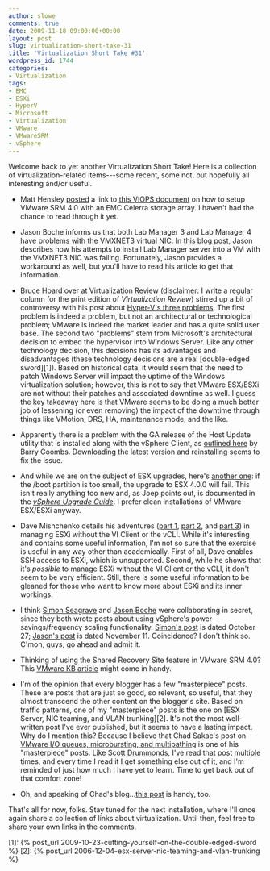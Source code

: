 ```yaml
---
author: slowe
comments: true
date: 2009-11-18 09:00:00+00:00
layout: post
slug: virtualization-short-take-31
title: 'Virtualization Short Take #31'
wordpress_id: 1744
categories:
- Virtualization
tags:
- EMC
- ESXi
- HyperV
- Microsoft
- Virtualization
- VMware
- VMwareSRM
- vSphere
---
```


Welcome back to yet another Virtualization Short Take! Here is a collection of virtualization-related items---some recent, some not, but hopefully all interesting and/or useful.

* Matt Hensley [posted](http://matthensley.wordpress.com/2009/10/11/srm-4-0-and-emc-celerra-how-to-guide/) a link to [this VIOPS document](http://viops.vmware.com/home/servlet/JiveServlet/download/1602-1-8390/EMC%20Celerra%20NFS%20CLI%20%26%20SRM%204.0%20Setup%20Guide.pdf) on how to setup VMware SRM 4.0 with an EMC Celerra storage array. I haven't had the chance to read through it yet.

* Jason Boche informs us that both Lab Manager 3 and Lab Manager 4 have problems with the VMXNET3 virtual NIC. In [this blog post](http://www.boche.net/blog/index.php/2009/11/07/lab-manager-4-installation-fails-with-vsphere-vmxnet-3-nic/), Jason describes how his attempts to install Lab Manager server into a VM with the VMXNET3 NIC was failing. Fortunately, Jason provides a workaround as well, but you'll have to read his article to get that information.

* Bruce Hoard over at Virtualization Review (disclaimer: I write a regular column for the print edition of _Virtualization Review_) stirred up a bit of controversy with his post about [Hyper-V's three problems](http://virtualizationreview.com/blogs/the-hoard-facts/2009/11/hyper-v-problem.aspx). The first problem is indeed a problem, but not an architectural or technological problem; VMware is indeed the market leader and has a quite solid user base. The second two "problems" stem from Microsoft's architectural decision to embed the hypervisor into Windows Server. Like any other technology decision, this decisions has its advantages and disadvantages (these technology decisions are a real [double-edged sword][1]). Based on historical data, it would seem that the need to patch Windows Server will impact the uptime of the Windows virtualization solution; however, this is not to say that VMware ESX/ESXi are not without their patches and associated downtime as well. I guess the key takeaway here is that VMware seems to be doing a much better job of lessening (or even removing) the impact of the downtime through things like VMotion, DRS, HA, maintenance mode, and the like.

* Apparently there is a problem with the GA release of the Host Update utility that is installed along with the vSphere Client, as [outlined here](http://virtualisedreality.wordpress.com/2009/11/04/vsphere-upgrade-the-partition-needs-to-be-at-least-3040-mb-error/) by Barry Coombs. Downloading the latest version and reinstalling seems to fix the issue.

* And while we are on the subject of ESX upgrades, here's [another one](http://www.virtuallifestyle.nl/2009/10/upgrade-esx-to-v4-fails-boot-too-small/): if the /boot partition is too small, the upgrade to ESX 4.0.0 will fail. This isn't really anything too new and, as Joep points out, is documented in the [_vSphere Upgrade Guide_](http://www.vmware.com/pdf/vsphere4/r40/vsp_40_upgrade_guide.pdf). I prefer clean installations of VMware ESX/ESXi anyway.

* Dave Mishchenko details his adventures ([part 1](http://www.vm-help.com/esx40i/manage_without_VI_client_1.php), [part 2](http://www.vm-help.com//esx40i/manage_without_VI_client_2.php), and [part 3](http://www.vm-help.com//esx40i/manage_without_VI_client_3.php)) in managing ESXi without the VI Client or the vCLI. While it's interesting and contains some useful information, I'm not so sure that the exercise is useful in any way other than academically. First of all, Dave enables SSH access to ESXi, which is unsupported. Second, while he shows that it's _possible_ to manage ESXi without the VI Client or the vCLI, it don't seem to be very efficient. Still, there is some useful information to be gleaned for those who want to know more about ESXi and its inner workings.

* I think [Simon Seagrave](http://www.techhead.co.uk) and [Jason Boche](http://www.boche.net/blog) were collaborating in secret, since they both wrote posts about using vSphere's power savings/frequency scaling functionality. [Simon's post](http://www.techhead.co.uk/saving-power-with-vmware-vsphere-esx-dynamic-voltage-and-frequency-scaling-dvfs) is dated October 27; [Jason's post](http://www.boche.net/blog/index.php/2009/11/11/tame-electrical-and-heating-costs-with-cpu-power-management/) is dated November 11. Coincidence? I don't think so. C'mon, guys, go ahead and admit it.

* Thinking of using the Shared Recovery Site feature in VMware SRM 4.0? This [VMware KB article](http://kb.vmware.com/selfservice/microsites/search.do?language=en_US&cmd=displayKC&externalId=1014640) might come in handy.

* I'm of the opinion that every blogger has a few "masterpiece" posts. These are posts that are just so good, so relevant, so useful, that they almost transcend the other content on the blogger's site. Based on traffic patterns, one of my "masterpiece" posts is the one on [ESX Server, NIC teaming, and VLAN trunking][2]. It's not the most well-written post I've ever published, but it seems to have a lasting impact. Why do I mention this? Because I believe that Chad Sakac's post on [VMware I/O queues, microbursting, and multipathing](http://virtualgeek.typepad.com/virtual_geek/2009/06/vmware-io-queues-micro-bursting-and-multipathing.html) is one of his "masterpiece" posts. [Like Scott Drummonds](http://vpivot.com/2009/09/23/micro-bursting-and-storage-performance/), I've read that post multiple times, and every time I read it I get something else out of it, and I'm reminded of just how much I have yet to learn. Time to get back out of that comfort zone!

* Oh, and speaking of Chad's blog...[this post](http://virtualgeek.typepad.com/virtual_geek/2009/10/howto-use-site-recovery-manager-and-linked-clones-together.html) is handy, too.

That's all for now, folks. Stay tuned for the next installation, where I'll once again share a collection of links about virtualization. Until then, feel free to share your own links in the comments.

[1]: {% post_url 2009-10-23-cutting-yourself-on-the-double-edged-sword %}
[2]: {% post_url 2006-12-04-esx-server-nic-teaming-and-vlan-trunking %}

